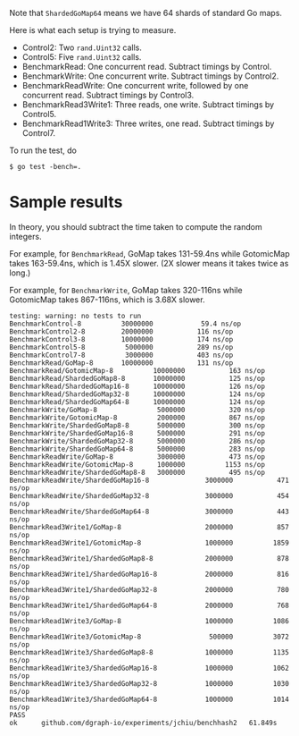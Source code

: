 Note that `ShardedGoMap64` means we have 64 shards of standard Go maps.

Here is what each setup is trying to measure.

* Control2: Two `rand.Uint32` calls.
* Control5: Five `rand.Uint32` calls.
* BenchmarkRead: One concurrent read. Subtract timings by Control.
* BenchmarkWrite: One concurrent write. Subtract timings by Control2.
* BenchmarkReadWrite: One concurrent write, followed by one concurrent read. Subtract timings by Control3.
* BenchmarkRead3Write1: Three reads, one write. Subtract timings by Control5.
* BenchmarkRead1Write3: Three writes, one read. Subtract timings by Control7.

To run the test, do

```
$ go test -bench=.
```

# Sample results

In theory, you should subtract the time taken to compute the random integers.

For example, for `BenchmarkRead`, GoMap takes 131-59.4ns while GotomicMap takes
163-59.4ns, which is 1.45X slower. (2X slower means it takes twice as long.)

For example, for `BenchmarkWrite`, GoMap takes 320-116ns while GotomicMap takes
867-116ns, which is 3.68X slower.

```
testing: warning: no tests to run
BenchmarkControl-8       	30000000	        59.4 ns/op
BenchmarkControl2-8      	20000000	       116 ns/op
BenchmarkControl3-8      	10000000	       174 ns/op
BenchmarkControl5-8      	 5000000	       289 ns/op
BenchmarkControl7-8      	 3000000	       403 ns/op
BenchmarkRead/GoMap-8    	10000000	       131 ns/op
BenchmarkRead/GotomicMap-8         	10000000	       163 ns/op
BenchmarkRead/ShardedGoMap8-8      	10000000	       125 ns/op
BenchmarkRead/ShardedGoMap16-8     	10000000	       126 ns/op
BenchmarkRead/ShardedGoMap32-8     	10000000	       124 ns/op
BenchmarkRead/ShardedGoMap64-8     	10000000	       124 ns/op
BenchmarkWrite/GoMap-8             	 5000000	       320 ns/op
BenchmarkWrite/GotomicMap-8        	 2000000	       867 ns/op
BenchmarkWrite/ShardedGoMap8-8     	 5000000	       300 ns/op
BenchmarkWrite/ShardedGoMap16-8    	 5000000	       291 ns/op
BenchmarkWrite/ShardedGoMap32-8    	 5000000	       286 ns/op
BenchmarkWrite/ShardedGoMap64-8    	 5000000	       283 ns/op
BenchmarkReadWrite/GoMap-8         	 3000000	       473 ns/op
BenchmarkReadWrite/GotomicMap-8    	 1000000	      1153 ns/op
BenchmarkReadWrite/ShardedGoMap8-8 	 3000000	       495 ns/op
BenchmarkReadWrite/ShardedGoMap16-8         	 3000000	       471 ns/op
BenchmarkReadWrite/ShardedGoMap32-8         	 3000000	       454 ns/op
BenchmarkReadWrite/ShardedGoMap64-8         	 3000000	       443 ns/op
BenchmarkRead3Write1/GoMap-8                	 2000000	       857 ns/op
BenchmarkRead3Write1/GotomicMap-8           	 1000000	      1859 ns/op
BenchmarkRead3Write1/ShardedGoMap8-8        	 2000000	       878 ns/op
BenchmarkRead3Write1/ShardedGoMap16-8       	 2000000	       816 ns/op
BenchmarkRead3Write1/ShardedGoMap32-8       	 2000000	       780 ns/op
BenchmarkRead3Write1/ShardedGoMap64-8       	 2000000	       768 ns/op
BenchmarkRead1Write3/GoMap-8                	 1000000	      1086 ns/op
BenchmarkRead1Write3/GotomicMap-8           	  500000	      3072 ns/op
BenchmarkRead1Write3/ShardedGoMap8-8        	 1000000	      1135 ns/op
BenchmarkRead1Write3/ShardedGoMap16-8       	 1000000	      1062 ns/op
BenchmarkRead1Write3/ShardedGoMap32-8       	 1000000	      1030 ns/op
BenchmarkRead1Write3/ShardedGoMap64-8       	 1000000	      1014 ns/op
PASS
ok  	github.com/dgraph-io/experiments/jchiu/benchhash2	61.849s
```